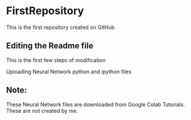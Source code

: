# FirstRepository
This is the first repository created on GitHub
## Editing the Readme file
This is the first few steps of modification

Uploading Neural Network python and ipython files
## Note:
These Neural Network files are downloaded from Google Colab Tutorials. These are not created by me.

